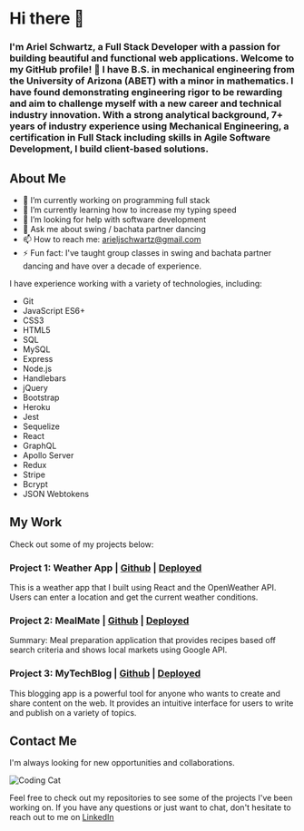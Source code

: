# Hi there 👋

<!-- Here is some inspiration below
https://medium.com/@PeaceOfury/give-a-new-avatar-to-your-github-87d0a4276a3b -->


### I'm Ariel Schwartz, a Full Stack Developer with a passion for building beautiful and functional web applications. Welcome to my GitHub profile! 🚀 I have B.S. in mechanical engineering from the University of Arizona (ABET) with a minor in mathematics. I have found demonstrating engineering rigor to be rewarding and aim to challenge myself with a new career and technical industry innovation. With a strong analytical background,  7+ years of industry experience using Mechanical Engineering, a certification in Full Stack including skills in Agile Software Development, I build client-based solutions. <br>

 ## About Me

- 🔭 I’m currently working on programming full stack
- 🌱 I’m currently learning how to increase my typing speed
- 🤔 I’m looking for help with software development
- 💬 Ask me about swing / bachata partner dancing
- 📫 How to reach me: arieljschwartz@gmail.com
- ⚡ Fun fact: I've taught group classes in swing and bachata partner dancing and have over a decade of experience.

I have experience working with a variety of technologies, including:

- Git<br>
- JavaScript ES6+<br>
- CSS3<br>
- HTML5<br>
- SQL<br>
- MySQL<br>
- Express<br>
- Node.js<br>
- Handlebars<br>
- jQuery<br>
- Bootstrap<br>
- Heroku<br>
- Jest<br>
- Sequelize<br>
- React<br>
- GraphQL<br>
- Apollo Server<br>
- Redux<br>
- Stripe<br>
- Bcrypt<br>
- JSON Webtokens<br>

 ## My Work

Check out some of my projects below:


### Project 1: Weather App | [Github](https://github.com/arishorts/NoteGenius) | [Deployed](https://arishorts-notegenius.herokuapp.com/) 

This is a weather app that I built using React and the OpenWeather API. Users can enter a location and get the current weather conditions.

### Project 2: MealMate | [Github](https://github.com/arishorts/MealMate2.0) | [Deployed](https://arishorts.github.io/MealMate2.0/)  

Summary: Meal preparation application that provides recipes based off search criteria and shows local markets using Google API.


### Project 3: MyTechBlog | [Github](https://github.com/arishorts/my-tech-blog) | [Deployed](https://arishorts-mytechblog.herokuapp.com/)

This blogging app is a powerful tool for anyone who wants to create and share content on the web. It provides an intuitive interface for users to write and publish on a variety of topics.


 ## Contact Me

I'm always looking for new opportunities and collaborations.

![Coding Cat](https://media.giphy.com/media/JIX9t2j0ZTN9S/giphy.gif)

Feel free to check out my repositories to see some of the projects I've been working on. If you have any questions or just want to chat, don't hesitate to reach out to me on [LinkedIn](https://www.linkedin.com/in/ariel--schwartz/)

